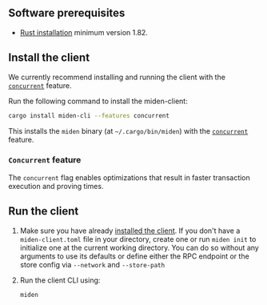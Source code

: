 ## Software prerequisites

- [Rust installation](https://www.rust-lang.org/tools/install) minimum version 1.82.

## Install the client

We currently recommend installing and running the client with the [`concurrent`](#concurrent-feature) feature.

Run the following command to install the miden-client:

```sh
cargo install miden-cli --features concurrent
```

This installs the `miden` binary (at `~/.cargo/bin/miden`) with the [`concurrent`](#concurrent-feature) feature.

### `Concurrent` feature

The `concurrent` flag enables optimizations that result in faster transaction execution and proving times.

## Run the client 

1. Make sure you have already [installed the client](#install-the-client). If you don't have a `miden-client.toml` file in your directory, create one or run `miden init` to initialize one at the current working directory. You can do so without any arguments to use its defaults or define either the RPC endpoint or the store config via `--network` and `--store-path`

2. Run the client CLI using:

    ```sh
    miden
    ```
